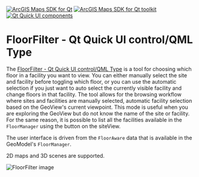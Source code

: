 [![ArcGIS Maps SDK for Qt](https://img.shields.io/badge/ArcGIS%20Maps%20SDK%20for%20Qt-0b5394)](https://developers.arcgis.com/qt/) [![ArcGIS Maps SDK for Qt toolkit](https://img.shields.io/badge/ArcGIS%20Maps%20SDK%20for%20Qt%20toolkit-ea4d13)](https://github.com/Esri/arcgis-maps-sdk-toolkit-qt) [![Qt Quick UI components](https://img.shields.io/badge/Qt%20Qt%20Quick%20UI%20components-ea4d13)](../../toolkitcpp/)

# FloorFilter - Qt Quick UI control/QML Type

The [FloorFilter - Qt Quick UI control/QML Type](https://developers.arcgis.com/qt/toolkit/api-reference/qml-floorfilter.html) is a tool for choosing which floor in a facility you want to view. You can either manually select the site and facility before toggling which floor, or you can use the automatic selection if you just want to auto select the currently visible facility and change floors in that facility. The tool allows for the browsing workflow where sites and facilities are manually selected, automatic facility selection based on the GeoView's current viewpoint. This mode is useful when you are exploring the GeoView but do not know the name of the site or facility. For the same reason, it is possible to list all the facilities available in the `FloorManager` using the button on the siteView.

The user interface is driven from the `FloorAware` data that is available in the GeoModel's `FloorManager`.

2D maps and 3D scenes are supported.

![FloorFilter image](https://developers.arcgis.com/qt/toolkit/api-reference/images/floorfilter.gif)